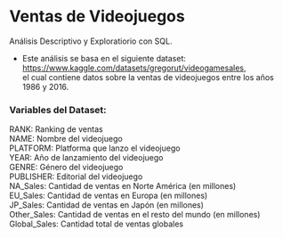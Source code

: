 # Ventas de Videojuegos 

Análisis Descriptivo y Exploratiorio con SQL.
   
- Este análisis se basa en el siguiente dataset: https://www.kaggle.com/datasets/gregorut/videogamesales,
<br>el cual contiene datos sobre la ventas de videojuegos entre los años 1986 y 2016.

### **Variables del Dataset:**
RANK: Ranking de ventas<br>
NAME: Nombre del videojuego <br>
PLATFORM: Platforma que lanzo el videojuego <br> 
YEAR: Año de lanzamiento del videojuego <br>
GENRE: Género del videojuego <br>
PUBLISHER: Editorial del videojuego <br>
NA_Sales: Cantidad de ventas en Norte América (en millones) <br>
EU_Sales: Cantidad de ventas en Europa (en millones) <br>
JP_Sales: Cantidad de ventas en Japón (en millones) <br>
Other_Sales: Cantidad de ventas en el resto del mundo (en millones) <br>
Global_Sales: Cantidad total de ventas globales <br>

